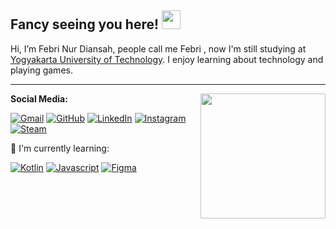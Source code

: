 ## Fancy seeing you here! <img src="https://raw.githubusercontent.com/aemmadi/aemmadi/master/wave.gif" width="30">

Hi, I’m Febri Nur Diansah, people call me Febri , now I'm still studying at [Yogyakarta University of Technology](https://uty.ac.id/). I enjoy learning about technology and playing games.

---
<img align='right' src='https://user-images.githubusercontent.com/5713670/87202985-820dcb80-c2b6-11ea-9f56-7ec461c497c3.gif' width='200"'>

**Social Media:**

[![Gmail](https://img.shields.io/badge/Febrinurdiansah0@gmail.com-D14836?style=for-the-badge&logo=gmail&logoColor=white)](mailto:febrinurdiansah0@gmail.com)
[![GitHub](https://img.shields.io/badge/febrinurdiansah-%23121011.svg?style=for-the-badge&logo=github&logoColor=white)](https://github.com/febrinurdiansah)
[![LinkedIn](https://img.shields.io/badge/febri-nur-diansah-%230077B5.svg?style=for-the-badge&logo=linkedin&logoColor=white)](https://www.linkedin.com/in/febri-nur-diansah-776599210/)
[![Instagram](https://img.shields.io/badge/febrinrdsh_-%23E4405F.svg?style=for-the-badge&logo=Instagram&logoColor=white)](https://www.instagram.com/febrinrdsh_/?hl=id)
[![Steam](https://img.shields.io/badge/Monochiv-%23000000.svg?style=for-the-badge&logo=steam&logoColor=white)](https://steamcommunity.com/id/monochiv/)

:page_with_curl: I'm currently learning:

[![Kotlin](https://img.shields.io/badge/Kotlin-0095D5?&style=for-the-badge&logo=kotlin&logoColor=white)](https://kotlinlang.org/)
[![Javascript](https://img.shields.io/badge/JavaScript-323330?style=for-the-badge&logo=javascript&logoColor=F7DF1E)](https://www.javascript.com/)
[![Figma](https://img.shields.io/badge/Figma-F24E1E?style=for-the-badge&logo=figma&logoColor=white)](https://www.figma.com/)


<!-- [![My Awesome Stats](https://awesome-github-stats.azurewebsites.net/user-stats/febrinurdiansah?cardType=github&theme=ocean-dark&hide=contribs)](https://git.io/awesome-stats-card) -->

<!---
febrinurdiansah/febrinurdiansah is a ✨ special ✨ repository because its `README.md` (this file) appears on your GitHub profile.
You can click the Preview link to take a look at your changes.
--->
